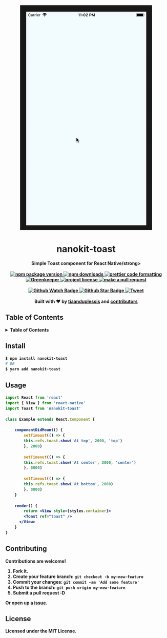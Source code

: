 <div align="center">
    <img src="example.gif" alt="">
</div>
<h1 align="center">nanokit-toast</h1>
<div align="center">
  <strong>Simple Toast component for React Native/strong>
</div>
<br>
<div align="center">
  <a href="https://npmjs.org/package/nanokit-toast">
    <img src="https://img.shields.io/npm/v/nanokit-toast.svg?style=flat-square" alt="npm package version" />
  </a>
  <a href="https://npmjs.org/package/nanokit-toast">
  <img src="https://img.shields.io/npm/dm/nanokit-toast.svg?style=flat-square" alt="npm downloads" />
  </a>
  <a href="https://github.com/prettier/prettier">
    <img src="https://img.shields.io/badge/styled_with-prettier-ff69b4.svg?style=flat-square" alt="prettier code formatting" />
  </a>
    <a href="https://greenkeeper.io/">
    <img src="https://badges.greenkeeper.io/tiaanduplessis/nanokit-toast.svg" alt="Greenkeeper" />
  </a>
  <a href="https://github.com/tiaanduplessis/nanokit-toast/blob/master/LICENSE">
    <img src="https://img.shields.io/npm/l/nanokit-toast.svg?style=flat-square" alt="project license" />
  </a>
  <a href="http://makeapullrequest.com">
    <img src="https://img.shields.io/badge/PRs-welcome-brightgreen.svg?style=flat-square" alt="make a pull request" />
  </a>
</div>
<br>
<div align="center">
  <a href="https://github.com/tiaanduplessis/nanokit-toast/watchers">
    <img src="https://img.shields.io/github/watchers/tiaanduplessis/nanokit-toast.svg?style=social" alt="Github Watch Badge" />
  </a>
  <a href="https://github.com/tiaanduplessis/nanokit-toast/stargazers">
    <img src="https://img.shields.io/github/stars/tiaanduplessis/nanokit-toast.svg?style=social" alt="Github Star Badge" />
  </a>
  <a href="https://twitter.com/intent/tweet?text=Check%20out%20nanokit-toast!%20https://github.com/tiaanduplessis/nanokit-toast%20%F0%9F%91%8D">
    <img src="https://img.shields.io/twitter/url/https/github.com/tiaanduplessis/nanokit-toast.svg?style=social" alt="Tweet" />
  </a>
</div>
<br>
<div align="center">
  Built with ❤︎ by <a href="https://github.com/tiaanduplessis">tiaanduplessis</a> and <a href="https://github.com/tiaanduplessis/nanokit-toast/contributors">contributors</a>
</div>

<h2>Table of Contents</h2>
<details>
  <summary>Table of Contents</summary>
  <li><a href="#install">Install</a></li>
  <li><a href="#usage">Usage</a></li>
  <li><a href="#contribute">Contribute</a></li>
  <li><a href="#license">License</a></li>
</details>

## Install

```sh
$ npm install nanokit-toast
# OR
$ yarn add nanokit-toast
```

## Usage

```jsx
import React from 'react'
import { View } from 'react-native'
import Toast from 'nanokit-toast'

class Example extends React.Component {

    componentDidMount() {
        setTimeout(() => {
        this.refs.toast.show('At top', 2000, 'top')
        }, 2000)

        setTimeout(() => {
        this.refs.toast.show('At center', 3000, 'center')
        }, 6000)

        setTimeout(() => {
        this.refs.toast.show('At bottom', 2000)
        }, 8000)
    }

    render() {
        return <View style={styles.container}>
        <Toast ref="toast" />
      </View>
    }
}

```

## Contributing

Contributions are welcome!

1. Fork it.
2. Create your feature branch: `git checkout -b my-new-feature`
3. Commit your changes: `git commit -am 'Add some feature'`
4. Push to the branch: `git push origin my-new-feature`
5. Submit a pull request :D

Or open up [a issue](https://github.com/tiaanduplessis/nanokit-toast/issues).

## License

Licensed under the MIT License.